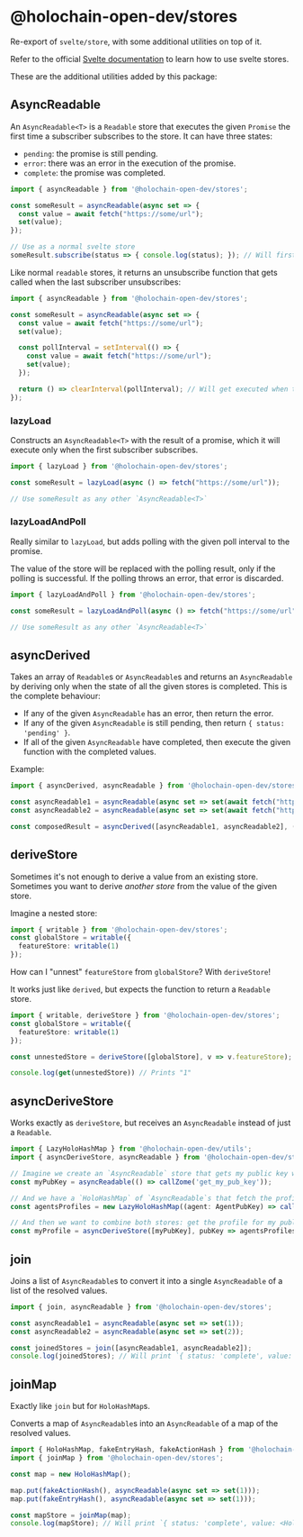 # @holochain-open-dev/stores

Re-export of `svelte/store`, with some additional utilities on top of it.

Refer to the official [Svelte documentation](https://svelte.dev/tutorial/writable-stores) to learn how to use svelte stores.

These are the additional utilities added by this package:

## AsyncReadable<T>

An `AsyncReadable<T>` is a `Readable` store that executes the given `Promise` the first time a subscriber subscribes to the store. It can have three states:

- `pending`: the promise is still pending.
- `error`: there was an error in the execution of the promise.
- `complete`: the promise was completed.

```js
import { asyncReadable } from '@holochain-open-dev/stores';

const someResult = asyncReadable(async set => {
  const value = await fetch("https://some/url");
  set(value);
});

// Use as a normal svelte store
someResult.subscribe(status => { console.log(status); }); // Will first print `{ status: 'pending' }`, and later print `{ status: 'complete', value: ... }`
```

Like normal `readable` stores, it returns an unsubscribe function that gets called when the last subscriber unsubscribes:


```js
import { asyncReadable } from '@holochain-open-dev/stores';

const someResult = asyncReadable(async set => {
  const value = await fetch("https://some/url");
  set(value);

  const pollInterval = setInterval(() => {
    const value = await fetch("https://some/url");
    set(value);
  });

  return () => clearInterval(pollInterval); // Will get executed when the last subscriber unsubscribes
});
```

### lazyLoad

Constructs an `AsyncReadable<T>` with the result of a promise, which it will execute only when the first subscriber subscribes.

```ts
import { lazyLoad } from '@holochain-open-dev/stores';

const someResult = lazyLoad(async () => fetch("https://some/url"));

// Use someResult as any other `AsyncReadable<T>`
```

### lazyLoadAndPoll

Really similar to `lazyLoad`, but adds polling with the given poll interval to the promise.

The value of the store will be replaced with the polling result, only if the polling is successful. If the polling throws an error, that error is discarded.

```ts
import { lazyLoadAndPoll } from '@holochain-open-dev/stores';

const someResult = lazyLoadAndPoll(async () => fetch("https://some/url"), 1000); // Poll every one second

// Use someResult as any other `AsyncReadable<T>`
```

## asyncDerived

Takes an array of `Readable`s or `AsyncReadable`s and returns an `AsyncReadable` by deriving only when the state of all the given stores is completed. This is the complete behaviour:

- If any of the given `AsyncReadable` has an error, then return the error.
- If any of the given `AsyncReadable` is still pending, then return `{ status: 'pending' }`.
- If all of the given `AsyncReadable` have completed, then execute the given function with the completed values.

Example:

```js
import { asyncDerived, asyncReadable } from '@holochain-open-dev/stores';

const asyncReadable1 = asyncReadable(async set => set(await fetch("https://some/url")));
const asyncReadable2 = asyncReadable(async set => set(await fetch("https://some/url2")));

const composedResult = asyncDerived([asyncReadable1, asyncReadable2], ([result1, result2]) => `Result 1: ${result1}, result 2: ${result2}`);
```

## deriveStore

Sometimes it's not enough to derive a value from an existing store. Sometimes you want to derive _another store_ from the value of the given store.

Imagine a nested store:

```ts
import { writable } from '@holochain-open-dev/stores';
const globalStore = writable({
  featureStore: writable(1)
});
```

How can I "unnest" `featureStore` from `globalStore`? With `deriveStore`!

It works just like `derived`, but expects the function to return a `Readable` store.

```ts
import { writable, deriveStore } from '@holochain-open-dev/stores';
const globalStore = writable({
  featureStore: writable(1)
});

const unnestedStore = deriveStore([globalStore], v => v.featureStore);

console.log(get(unnestedStore)) // Prints "1"
```

## asyncDeriveStore

Works exactly as `deriveStore`, but receives an `AsyncReadable` instead of just a `Readable`.

```ts
import { LazyHoloHashMap } from '@holochain-open-dev/utils';
import { asyncDeriveStore, asyncReadable } from '@holochain-open-dev/stores';

// Imagine we create an `AsyncReadable` store that gets my public key whenever it is subscribed to for the first time
const myPubKey = asyncReadable(() => callZome('get_my_pub_key'));

// And we have a `HoloHashMap` of `AsyncReadable`s that fetch the profile for each public key
const agentsProfiles = new LazyHoloHashMap((agent: AgentPubKey) => callZome('get_profile', agent));

// And then we want to combine both stores: get the profile for my public key
const myProfile = asyncDeriveStore([myPubKey], pubKey => agentsProfiles.get(pubKey));
```

## join

Joins a list of `AsyncReadable`s to convert it into a single `AsyncReadable` of a list of the resolved values.

```ts
import { join, asyncReadable } from '@holochain-open-dev/stores';

const asyncReadable1 = asyncReadable(async set => set(1));
const asyncReadable2 = asyncReadable(async set => set(2));

const joinedStores = join([asyncReadable1, asyncReadable2]);
console.log(joinedStores); // Will print `{ status: 'complete', value: [1, 2] }`
```

## joinMap

Exactly like `join` but for `HoloHashMap`s.

Converts a map of `AsyncReadable`s into an `AsyncReadable` of a map of the resolved values.

```ts
import { HoloHashMap, fakeEntryHash, fakeActionHash } from '@holochain-open-dev/utils';
import { joinMap } from '@holochain-open-dev/stores';

const map = new HoloHashMap();

map.put(fakeActionHash(), asyncReadable(async set => set(1)));
map.put(fakeEntryHash(), asyncReadable(async set => set(1)));

const mapStore = joinMap(map);
console.log(mapStore); // Will print `{ status: 'complete', value: <HoloHashMap with these values: { [fakeActionHash()]: 1, [fakeEntryHash()]: 2] }> }`
```
